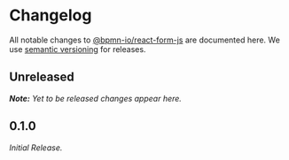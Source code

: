 # Changelog

All notable changes to [@bpmn-io/react-form-js](https://github.com/bpmn-io/react-form-js) are documented here. We use [semantic versioning](http://semver.org/) for releases.

## Unreleased

___Note:__ Yet to be released changes appear here._


## 0.1.0

_Initial Release._
